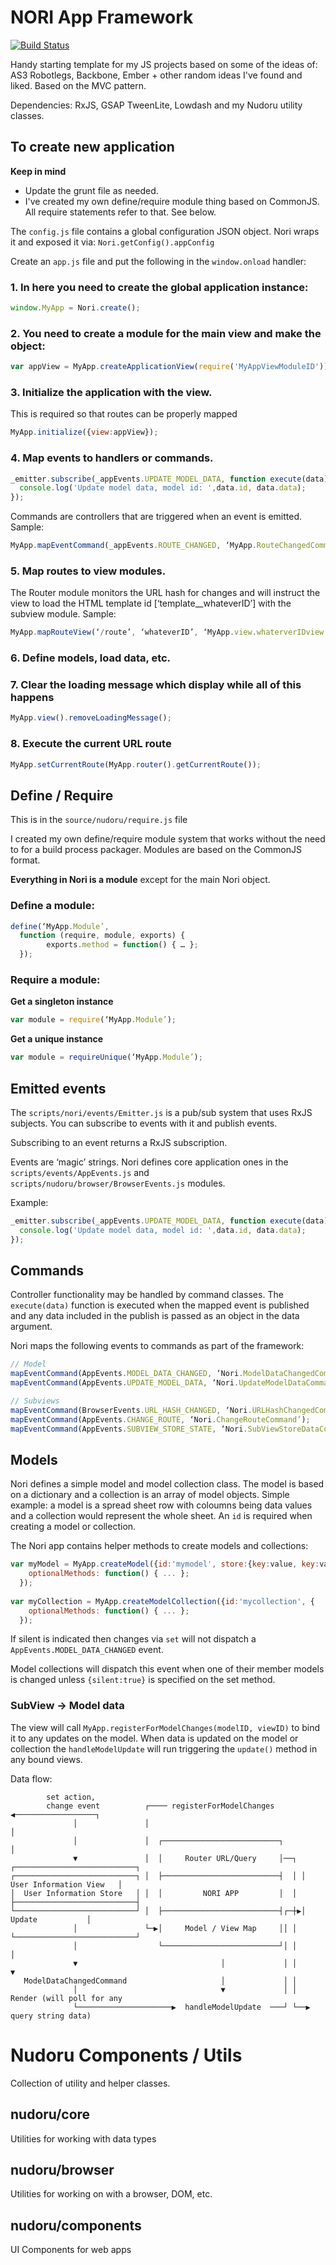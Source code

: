 # NORI App Framework

[![Build Status](https://travis-ci.org/nudoru/App-Framework.svg?branch=master)](https://travis-ci.org/nudoru/App-Framework)

Handy starting template for my JS projects based on some of the ideas of: AS3 Robotlegs, Backbone, Ember + other random ideas I've found and liked. Based on the MVC pattern.

Dependencies: RxJS, GSAP TweenLite, Lowdash and my Nudoru utility classes.

## To create new application

**Keep in mind**

- Update the grunt file as needed.
- I've created my own define/require module thing based on CommonJS. All require statements refer to that. See below.

The `config.js` file contains a global configuration JSON object. Nori wraps it and exposed it via: `Nori.getConfig().appConfig`

Create an `app.js` file and put the following in the `window.onload` handler:

### 1. In here you need to create the global application instance:
```javascript
window.MyApp = Nori.create();
```

### 2. You need to create a module for the main view and make the object:
```javascript
var appView = MyApp.createApplicationView(require('MyAppViewModuleID'));
```

### 3. Initialize the application with the view. 

This is required so that routes can be properly mapped
```javascript
MyApp.initialize({view:appView});
```

### 4. Map events to handlers or commands. 

```javascript
_emitter.subscribe(_appEvents.UPDATE_MODEL_DATA, function execute(data) {
  console.log('Update model data, model id: ',data.id, data.data);
});
```

Commands are controllers that are triggered when an event is emitted. Sample:
```javascript
MyApp.mapEventCommand(_appEvents.ROUTE_CHANGED, ‘MyApp.RouteChangedCommand’);
```

### 5. Map routes to view modules. 

The Router module monitors the URL hash for changes and will instruct the view to load the HTML template id [‘template__whateverID’] with the subview module. Sample:
```javascript
MyApp.mapRouteView(‘/route’, ‘whateverID’, ‘MyApp.view.whaterverIDview’);
```

### 6. Define models, load data, etc.

### 7. Clear the loading message which display while all of this happens
```javascript
MyApp.view().removeLoadingMessage();
```

### 8. Execute the current URL route
```javascript
MyApp.setCurrentRoute(MyApp.router().getCurrentRoute()); 
```

## Define / Require

This is in the `source/nudoru/require.js` file

I created my own define/require module system that works without the need to for a build process packager. Modules are based on the CommonJS format.

**Everything in Nori is a module** except for the main Nori object.

### Define a module:
```javascript
define(‘MyApp.Module’,
  function (require, module, exports) {
		exports.method = function() { … };
  });
```

### Require a module:

**Get a singleton instance**
```javascript
var module = require(‘MyApp.Module’);
```

**Get a unique instance**
```javascript
var module = requireUnique(‘MyApp.Module’);
```

## Emitted events

The `scripts/nori/events/Emitter.js` is a pub/sub system that uses RxJS subjects. You can subscribe to events with it and publish events.

Subscribing to an event returns a RxJS subscription.

Events are ‘magic’ strings. Nori defines core application ones in the `scripts/events/AppEvents.js` and `scripts/nudoru/browser/BrowserEvents.js` modules.

Example:
```javascript
_emitter.subscribe(_appEvents.UPDATE_MODEL_DATA, function execute(data) {
  console.log('Update model data, model id: ',data.id, data.data);
});
```


## Commands

Controller functionality may be handled by command classes. The `execute(data)` function is executed when the mapped event is published and any data included in the publish is passed as an object in the data argument.

Nori maps the following events to commands as part of the framework:

```javascript
// Model
mapEventCommand(AppEvents.MODEL_DATA_CHANGED, ‘Nori.ModelDataChangedCommand’);
mapEventCommand(AppEvents.UPDATE_MODEL_DATA, ‘Nori.UpdateModelDataCommand’);

// Subviews
mapEventCommand(BrowserEvents.URL_HASH_CHANGED, ‘Nori.URLHashChangedCommand’);
mapEventCommand(AppEvents.CHANGE_ROUTE, ‘Nori.ChangeRouteCommand’);
mapEventCommand(AppEvents.SUBVIEW_STORE_STATE, ‘Nori.SubViewStoreDataCommand’);
```

## Models

Nori defines a simple model and model collection class. The model is based on a dictionary and a collection is an array of model objects. Simple example: a model is a spread sheet row with coloumns being data values and a collection would represent the whole sheet. An `id` is required when creating a model or collection.

The Nori app contains helper methods to create models and collections:

```javascript
var myModel = MyApp.createModel({id:'mymodel', store:{key:value, key:value}, {
    optionalMethods: function() { ... };
  });
  
var myCollection = MyApp.createModelCollection({id:'mycollection', {
    optionalMethods: function() { ... };
  });
```

If silent is indicated then changes via `set` will not dispatch a `AppEvents.MODEL_DATA_CHANGED` event.

Model collections will dispatch this event when one of their member models is changed unless `{silent:true}` is specified on the set method.

### SubView -> Model data

The view will call `MyApp.registerForModelChanges(modelID, viewID)` to bind it to any updates on the model. When data is updated on the model or collection the `handleModelUpdate` will run triggering the `update()` method in any bound views.

Data flow:

```
        set action,
        change event          ┌──── registerForModelChanges ◀──────────────────┐
              │               │                                                │
              │               │  ┌──────────────────────────┐                  │
              ▼               │  │     Router URL/Query     │──┐ ┌───────────────────────────┐
┌───────────────────────────┐ │  ├──────────────────────────┤  │ │   User Information View   │
│  User Information Store   │ │  │         NORI APP         │  │ ├───────────────────────────┤
└───────────────────────────┘ │  ├──────────────────────────┤┌─┼▶│          Update           │
              │               └─▶│     Model / View Map     ││ │ └───────────────────────────┘
              │                  └──────────────────────────┘│ │               │
              ▼                                │             │ │               ▼
   ModelDataChangedCommand                     │             │ │
              │                                ▼             │ │   Render (will poll for any
              └─────────────────────▶  handleModelUpdate  ───┘ └──▶   query string data)
```

# Nudoru Components / Utils

Collection of utility and helper classes.

## nudoru/core

Utilities for working with data types

## nudoru/browser

Utilities for working on with a browser, DOM, etc.

## nudoru/components

UI Components for web apps